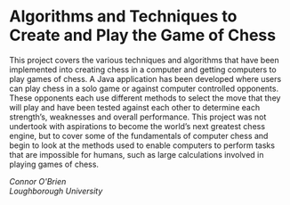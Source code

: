 
# Algorithms and Techniques to Create and Play the Game of Chess

This project covers the various techniques and algorithms that have been implemented into creating chess
in a computer and getting computers to play games of chess. A Java application has been developed
where users can play chess in a solo game or against computer controlled opponents. These opponents
each use different methods to select the move that they will play and have been tested against each other
to determine each strength’s, weaknesses and overall performance.
This project was not undertook with aspirations to become the world’s next greatest chess engine, but
to cover some of the fundamentals of computer chess and begin to look at the methods used to enable
computers to perform tasks that are impossible for humans, such as large calculations involved in playing
games of chess.


*Connor O'Brien*  
*Loughborough University*
